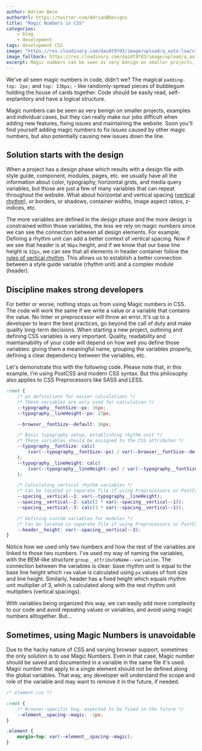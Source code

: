```yaml
---
author: Adrian Bece
authorUrl: https://twitter.com/AdrianBDesigns
title: "Magic Numbers in CSS"
categories:
    - blog
    - development
tags: development CSS
image: "https://res.cloudinary.com/dazdt97d3/image/upload/q_auto:low/v1547309683/articles/number.svg"
image_fallback: https://res.cloudinary.com/dazdt97d3/image/upload/q_auto:best/v1547309683/articles/number.jpg
excerpt: Magic numbers can be seen as very benign on smaller projects, examples and individual cases, but they can really make our jobs difficult when adding new features, fixing issues and maintaining the website. Soon you'll find yourself adding magic numbers to fix issues caused by other magic numbers, but also potentially causing new issues down the line.
---
```


<article class="block block--text">

<p>We've all seen magic numbers in code, didn't we? The magical <code class="code--inline">padding-top: 2px;</code> and <code class="code--inline">top: 136px;</code> - like randomly-spread pieces of bubblegum holding the house of cards together. Code should be easily read, self-explanitory and have a logical structure.</p>

<p>Magic numbers can be seen as very benign on smaller projects, examples and individual cases, but they can really make our jobs difficult when adding new features, fixing issues and maintaining the website. Soon you'll find yourself adding magic numbers to fix issues caused by other magic numbers, but also potentially causing new issues down the line.</p>

<h2 class="heading">Solution starts with the design</h2>

<p>
When a project has a design phase which results with a design file with style guide, component, modules, pages, etc. we usually have all the information about color, typography, horizontal grids, and media query variables, but those are just a few of many variables that can repeat throughout the website. What about horizontal and vertical spacing (<a target="_blank" rel="noreferrer nofollow" href="/blog/development/mastering-css-vertical-rhythm.html">vertical rhythm</a>), or borders, or shadows, container widths, image aspect ratios, z-indices, etc.
</p>

<p class="padding--clear">The more variables are defined in the design phase and the more design is constrained within those variables, the less we rely on magic numbers since we can see the connection between all design elements. For example, Defining a rhythm unit can add a better context of vertical spacing. Now if we see that header is at <code class="code--inline">96px</code> height, and if we know that our base line height is <code class="code--inline">32px</code>, we can see that all elements in header container follow the <a target="_blank" rel="noreferrer nofollow" href="/blog/development/mastering-css-vertical-rhythm.html">rules of vertical rhythm</a>. This allows us to establish a better connection between a style guide variable (rhythm unit) and a complex module (header).</p>

</article>

<article class="block block--text">
<h2 class="heading">Discipline makes strong developers</h2>
<p>
For better or worse, nothing stops us from using Magic numbers in CSS. The code will work the same if we write a value or a variable that contains the value. No linter or preprocessor will throw an error. It's up to a developer to learn the best practices, go beyond the call of duty and make quality long-term decisions. When starting a new project, outlining and defining CSS variables is very important. Quality, readability and maintainability of your code will depend on how well you define those variables: giving them a meaningful name, grouping the variables properly, defining a clear dependency between the variables, etc.
</p>
<p class="padding--clear">Let's demonstrate this with the following code. Please note that, in this example, I'm using PostCSS and modern CSS syntax. But this philosophy also applies to CSS Preprocessors like SASS and LESS.</p>
</article>

```css
:root {
    /* px definitions for easier calculations */
    /* These variables are only used for calculation */
    --typography__fontSize--px: 16px;
    --typography__lineHeight--px: 27px;

    --browser__fontSize--default: 16px;

    /* Basic typography setup, establishing rhythm unit */
    /* These variables should be assigned to the CSS attributes */
    --typography__fontSize: calc(
        (var(--typography__fontSize--px) / var(--browser__fontSize--default)) * 1rem
    );
    --typography__lineHeight: calc(
        (var(--typography__lineHeight--px) / var(--typography__fontSize--px)) * 1rem
    );

    /* Calculating vertical rhythm variables */
    /* Can be located in separate file if using Preprocessors or PostCSS import */
    --spacing__vertical--1: var(--typography__lineHeight);
    --spacing__vertical--2: calc(2 * var(--spacing__vertical--1));
    --spacing__vertical--3: calc(3 * var(--spacing__vertical--1));

    /* Defining custom variables for modules */
    /* Can be located in separate file if using Preprocessors or PostCSS import */
    --header__height: var(--spacing__vertical--3);
}
```

<article class="block block--text">

<p>Notice how we used only two numbers and how the rest of the variables are linked to those two numbers. I've used my way of naming the variables, with the BEM-like structure <code class="code--inline">group__attributeName--variation</code>. The connection between the variables is clear: base rhythm unit is equal to the base line height which <code class="code--inline">rem</code> value is calculated using <code class="code--inline">px</code> values of font size and line height. Similarly, header has a fixed height which equals rhythm unit multiplier of 3, whih is calculated along with the rest rhythm unit multipliers (vertical spacings).</p>

<p>With variables being organized this way, we can easily add more complexity to our code and avoid repeating values or variables, and avoid using magic numbers alltogether. But...</p>

<h2 class="heading">Sometimes, using Magic Numbers is unavoidable</h2>
<p>Due to the hacky nature of CSS and varying browser support, sometimes the only solution is to use Magic Numbers. Even in that case, Magic number should be saved and documented in a variable in the same file it's used. Magic number that apply to a single element should not be defined along the global variables. That way, any developer will understand the scope and role of the variable and may want to remove it in the future, if needed.</p>
</article>

```css
/* element.css */

:root {
    /* Browser-specific bug, expected to be fixed in the future */
    --element__spacing--magic: -1px;
}

.element {
    margin-top: var(--element__spacing--magic);
}
```
